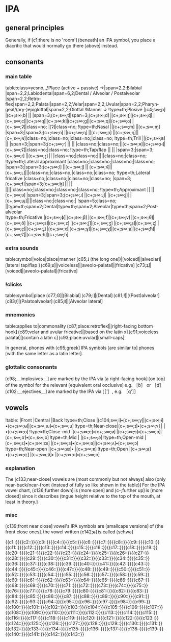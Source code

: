 # IPA

## general principles

Generally, if ⟮c1;there is no 'room'⟯ ⟮beneath⟯ an IPA symbol, you place a diacritic that would normally go there ⟮above⟯ instead.

## consonants

### main table

table:class=yesno,,,!Place (active + passive) →|span=2,2;Bi­labial  |span=2,2;Labio­dental|span=6,2;Dental / Alveolar / Post­alveolar                                 |span=2,2;Retro­flex|span=2,2;Palatal|span=2,2;Velar|span=2,2;Uvular|span=2,2;Pharyn­geal/​(ary-)epi­glottal|span=2,2;Glottal
!Manner ↓
!type=th;Plosive                             |⟮c4;s∞;p⟯ |⟮c+;s∞;b⟯ ||                     |span=3;⟮c+;s∞;t⟯|span=3;⟮c+;s∞;d⟯                                            |⟮c+;s∞;ʈ⟯|⟮c+;s∞;ɖ⟯ |⟮c+;s∞;c⟯|⟮c+;s∞;ɟ⟯|⟮c+;s∞;k⟯|⟮c+;s∞;ɡ⟯|⟮c+;s∞;q⟯|⟮c+;s∞;ɢ⟯ |⟮c+;s∞;ʡ⟯|class=no;                        |⟮ʔ⟯|class=no;
!type=th;Nasal                               ||⟮c+;s∞;m⟯          ||⟮c+;s∞;ɱ⟯            |span=3;|span=3;⟮c+;s∞;n⟯                                                   ||⟮c+;s∞;ɳ⟯          ||⟮c+;s∞;ɲ⟯       ||⟮c+;s∞;ŋ⟯||⟮c+;s∞;ɴ⟯|class=no;|class=no;|class=no;|class=no;
!type=th;Trill                               ||⟮c+;s∞;ʙ⟯          ||                    |span=3;|span=3;⟮c+;s∞;r⟯                                                   ||                 ||                |class=no;|class=no;||⟮c+;s∞;ʀ⟯|⟮c+;s∞;ʜ⟯|⟮c+;s∞;ʢ⟯|class=no;|class=no;
!type=th;Tap/flap                            ||                  ||                    |span=3;|span=3;⟮c+;s∞;ɾ⟯                                                   ||⟮c+;s∞;ɽ⟯         ||                |class=no;|class=no;|||||class=no;|class=no;
!type=th;Lateral approximant                 |class=no;|class=no;|class=no;|class=no;  |span=3;|span=3;⟮c+;s∞;l⟯                                                   ||⟮c+;s∞;ɭ⟯         ||                ⟮c+;s∞;ʎ⟯||⟮c+;s∞;ʟ⟯|||class=no;|class=no;|class=no;|class=no;
!type=th;Lateral fricative                   |class=no;|class=no;|class=no;|class=no;  |span=3;⟮c+;s∞;ɬ⟯|span=3;⟮c+;s∞;ɮ⟯                                                 ||                 ||                |||||class=no;|class=no;|class=no;|class=no;
!type=th;Approximant                         ||                  ||⟮c+;s∞;ʋ⟯            |span=3;|span=3;⟮c+;s∞;ɹ⟯                                                   |⟮c+;s∞;ɻ⟯|                |⟮c+;s∞;j⟯|             |⟮c+;s∞;ɰ⟯||||class=no;|class=no;|
!span=5;class=no;                                                                     ||type=th;span=2;Dental|type=th;span=2;Alveolar|type=th;span=2;Post­alveolar                          
!type=th;Fricative                           |⟮c+;s∞;ɸ⟯|⟮c+;s∞;β⟯         |⟮c+;s∞;f⟯|⟮c+;s∞;v⟯          |⟮c+;s∞;θ⟯|⟮c+;s∞;ð⟯           |⟮c+;s∞;s⟯|⟮c+;s∞;z⟯            |⟮c+;s∞;ʃ⟯|⟮c+;s∞;ʒ⟯                 |⟮c+;s∞;ʂ⟯|⟮c+;s∞;ʐ⟯        |⟮c+;s∞;ç⟯|⟮c+;s∞;ʝ⟯     |⟮c+;s∞;x⟯|⟮c+;s∞;ɣ⟯|⟮c+;s∞;χ⟯|⟮c+;s∞;ʁ⟯|⟮c+;s∞;ħ⟯|⟮c+;s∞;ʕ⟯|⟮c+;s∞;h⟯|⟮c+;s∞;ɦ⟯

### extra sounds

table:symbol|voice|place|manner
⟮c65;ɺ (the long one⟯)|⟮voiced⟯|⟮alveolar⟯|⟮lateral tap/flap ⟯
⟮c69;ɕ⟯|⟮voiceless⟯|⟮aveolo-palatal⟯|⟮fricative⟯
⟮c73;ʑ⟯|⟮voiced⟯|⟮aveolo-palatal⟯|⟮fricative⟯

### !clicks

table:symbol|place
⟮c77;ʘ⟯|⟮Bilabial⟯
⟮c79;ǀ⟯|⟮Dental⟯
⟮c81;ǃ⟯|⟮(Post)alveolar⟯
⟮c83;ǂ⟯|⟮Palatoalveolar⟯
⟮c85;ǁ⟯|⟮Alveolar lateral⟯

### mnemonics

table:applies to|commonality
⟮c87;place:retroflex⟯|⟮right-facing bottom hook⟯
⟮c89;velar and uvular fricative⟯|⟮based on the latin x⟯
⟮c91;voiceless palatal⟯|⟮contain a latin c⟯
⟮c93;place:uvular⟯|⟮small-caps⟯


In general, phones with ⟮c95;greek⟯ IPA symbols ⟮are similar to⟯ phones ⟮with the same letter as a latin letter⟯.

### glottalic consonants

⟮c98;＿implosives＿⟯ are marked by the IPA via ⟮a right-facing hook⟯ ⟮on top⟯ of the symbol for the relevant ⟮equivalent oral occlusive⟯
e.g. ［ɓ］ or ［ɗ］
⟮c102;＿ejectives＿⟯ are marked by the IPA via ⟮［ʼ］, e.g. ［qʼ］⟯

## vowels

!table:            |Front    |Central  |Back
!type=th;Close     |⟮c104;s∞;i⟯•⟮c+;s∞;y⟯|⟮c+;s∞;ɨ⟯•⟮c+;s∞;ʉ⟯|⟮c+;s∞;ɯ⟯•⟮c+;s∞;u⟯
!type=th;Near-close|⟮c+;s∞;ɪ⟯•⟮c+;s∞;ʏ⟯  |                 |•⟮c+;s∞;ʊ⟯ 
!type=th;Close-mid |⟮c+;s∞;e⟯•⟮c+;s∞;ø⟯  |⟮c+;s∞;ɘ⟯•⟮c+;s∞;ɵ⟯|⟮c+;s∞;ɤ⟯•⟮c+;s∞;o⟯
!type=th;Mid       |                   |⟮c+;s∞;ə⟯ 
!type=th;Open-mid  |⟮c+;s∞;ɛ⟯•⟮c+;s∞;œ⟯  |⟮c+;s∞;ɜ⟯•⟮c+;s∞;ɞ⟯|⟮c+;s∞;ʌ⟯•⟮c+;s∞;ɔ⟯
!type=th;Near-open |⟮c+;s∞;æ⟯•          |⟮c+;s∞;ɐ⟯ 
!type=th;Open      |⟮c+;s∞;a⟯•⟮c+;s∞;ɶ⟯  |⟮c+;s∞;ä⟯•         |⟮c+;s∞;ɑ⟯•⟮c+;s∞;ɒ⟯

### explanation

The ⟮c133;near-close⟯ vowels are ⟮most commonly but not always⟯ also ⟮only near-back/near-front (instead of fully so like shown in the table)⟯
For the IPA vowel chart, ⟮c136;further down⟯ is ⟮more open⟯ and ⟮c-;further up⟯ is ⟮more closed⟯ since it describes ⟮tngue height relative to the top of the mouth, at least in theory.⟯

### misc

⟮c139;front near close⟯ vowel's IPA symbols are ⟮smallcaps versions⟯ of ⟮the front close ones⟯.
the vowel written ⟮c142;ə⟯ is called ⟮schwa⟯

<span class="cloze-dump">{{c1::}}{{c2::}}{{c3::}}{{c4::}}{{c5::}}{{c6::}}{{c7::}}{{c8::}}{{c9::}}{{c10::}}{{c11::}}{{c12::}}{{c13::}}{{c14::}}{{c15::}}{{c16::}}{{c17::}}{{c18::}}{{c19::}}{{c20::}}{{c21::}}{{c22::}}{{c23::}}{{c24::}}{{c25::}}{{c26::}}{{c27::}}{{c28::}}{{c29::}}{{c30::}}{{c31::}}{{c32::}}{{c33::}}{{c34::}}{{c35::}}{{c36::}}{{c37::}}{{c38::}}{{c39::}}{{c40::}}{{c41::}}{{c42::}}{{c43::}}{{c44::}}{{c45::}}{{c46::}}{{c47::}}{{c48::}}{{c49::}}{{c50::}}{{c51::}}{{c52::}}{{c53::}}{{c54::}}{{c55::}}{{c56::}}{{c57::}}{{c58::}}{{c59::}}{{c60::}}{{c61::}}{{c62::}}{{c63::}}{{c64::}}{{c65::}}{{c66::}}{{c67::}}{{c68::}}{{c69::}}{{c70::}}{{c71::}}{{c72::}}{{c73::}}{{c74::}}{{c75::}}{{c76::}}{{c77::}}{{c78::}}{{c79::}}{{c80::}}{{c81::}}{{c82::}}{{c83::}}{{c84::}}{{c85::}}{{c86::}}{{c87::}}{{c88::}}{{c89::}}{{c90::}}{{c91::}}{{c92::}}{{c93::}}{{c94::}}{{c95::}}{{c96::}}{{c97::}}{{c98::}}{{c99::}}{{c100::}}{{c101::}}{{c102::}}{{c103::}}{{c104::}}{{c105::}}{{c106::}}{{c107::}}{{c108::}}{{c109::}}{{c110::}}{{c111::}}{{c112::}}{{c113::}}{{c114::}}{{c115::}}{{c116::}}{{c117::}}{{c118::}}{{c119::}}{{c120::}}{{c121::}}{{c122::}}{{c123::}}{{c124::}}{{c125::}}{{c126::}}{{c127::}}{{c128::}}{{c129::}}{{c130::}}{{c131::}}{{c132::}}{{c133::}}{{c134::}}{{c135::}}{{c136::}}{{c137::}}{{c138::}}{{c139::}}{{c140::}}{{c141::}}{{c142::}}{{c143::}}</span>